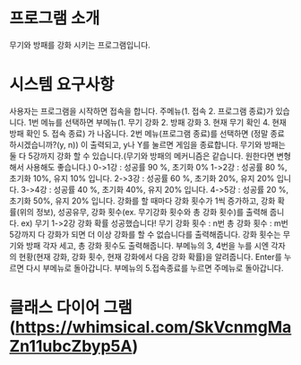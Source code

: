 # 프로그램 소개
무기와 방패를 강화 시키는 프로그램입니다.


# 시스템 요구사항

사용자는 프로그램을 시작하면 접속을 합니다. 
주메뉴(1. 접속  2. 프로그램 종료)가 있습니다.
1번 메뉴를 선택하면 부메뉴(1. 무기 강화 2. 방패 강화 3. 현재 무기 확인 4. 현재 방패 확인 5. 접속 종료) 가 나옵니다.
2번 메뉴(프로그램 종료)를 선택하면 (정말 종료하시겠습니까?(y, n)) 이 출력되고, y나 Y를 눌르면 게임을 종료합니다.
무기와 방패는 둘 다 5강까지 강화 할 수 있습니다.(무기와 방패의 메커니즘은 같습니다. 원한다면 변형해서 사용해도 좋습니다.)
0->1강 : 성공률 90 %, 초기화 0%
1->2강 : 성공률 80 %, 초기화 10%, 유지 10% 입니다.
2->3강 : 성공률 60 %, 초기화 20%, 유지 20% 입니다.
3->4강 : 성공률 40 %, 초기화 40%, 유지 20% 입니다.
4->5강 : 성공률 20 %, 초기화 50%, 유지 20% 입니다.
강화를 할 때마다 강화 횟수가 1씩 증가하고, 강화 확률(위의 정보), 성공유무, 강화 횟수(ex. 무기강화 횟수와 총 강화 횟수)를 출력해 줍니다.
ex) 무기 1->2강 강화 확률
    성공했습니다!
    무기 강화 횟수 : n번
    총 강화 횟수 : m번
5강까지 다 강화가 되면 더 이상 강화를 할 수 없습니다를 출력해줍니다.
강화 횟수는 무기와 방패 각자 세고, 총 강화 횟수도 출력해줍니다.
부메뉴의 3, 4번을 누를 시엔 각자의 현황(현재 강화, 강화 횟수, 현재 강화에서 다음 강화 확률)을 알려줍니다. Enter를 누르면 다시 부메뉴로 돌아갑니다.
부메뉴의 5.접속종료를 누르면 주메뉴로 돌아갑니다.

# 클래스 다이어 그램 (https://whimsical.com/SkVcnmgMaZn11ubcZbyp5A)